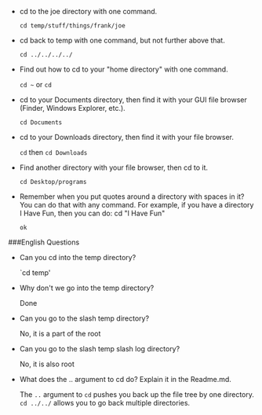 - cd to the joe directory with one command.

    `cd temp/stuff/things/frank/joe`

- cd back to temp with one command, but not further above that.

    `cd ../../../../`

- Find out how to cd to your "home directory" with one command.

   `cd ~` or `cd`

- cd to your Documents directory, then find it with your GUI file browser (Finder, Windows Explorer, etc.).

   `cd Documents`

- cd to your Downloads directory, then find it with your file browser.

   `cd` then `cd Downloads`

- Find another directory with your file browser, then cd to it.

    `cd Desktop/programs`

- Remember when you put quotes around a directory with spaces in it? You can do that with any command. For example, if you have a directory I Have Fun, then you can do: cd "I Have Fun"

   `ok`

###English Questions

- Can you cd into the temp directory?

    `cd temp'

- Why don't we go into the temp directory?

    Done

- Can you go to the slash temp directory?

    No, it is a part of the root

- Can you go to the slash temp slash log directory?

    No, it is also root

- What does the .. argument to cd do?  Explain it in the Readme.md.

    The `..` argument to `cd` pushes you back up the file tree by one directory. `cd ../../` allows you to go back multiple directories.

